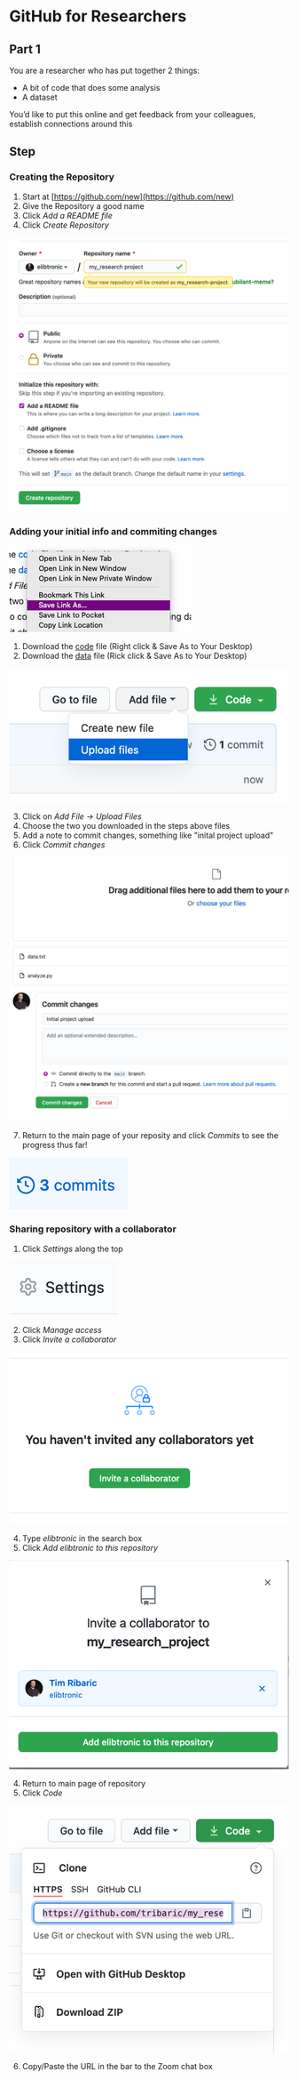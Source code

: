 # GitHub for Researchers

## Part 1

You are a researcher who has put together 2 things:
- A bit of code that does some analysis
- A dataset

You’d like to put this online and get feedback from your colleagues, establish connections around this

## Step

### Creating the Repository

1. Start at [https://github.com/new](https://github.com/new)
2. Give the Repository a good name
3. Click  *Add a README file*
4. Click *Create Repository*

![step 1](./caps/p1_00.png)


### Adding your initial info and commiting changes

![step2](./caps/p1_01.png)

1. Download the [code](https://raw.githubusercontent.com/BrockDSL/github_for_researchers/master/analyze.py) file (Right click  & Save As to Your Desktop)
2. Download the [data](https://raw.githubusercontent.com/BrockDSL/github_for_researchers/master/data.txt) file (Rick click & Save As to Your Desktop)

![step3](./caps/p1_02.png)

3. Click on *Add File -> Upload Files* 
4. Choose the two you downloaded in the steps above files
5. Add a note to commit changes, something like "inital project upload"
6. Click *Commit changes*



![step 4](./caps/p1_03.png)



7. Return to the main page of your reposity and click *Commits* to see the progress thus far!

![step 4](./caps/p1_04.png)





### Sharing repository with a collaborator

1. Click *Settings* along the top

![step 6](./caps/p1_05.png)

2. Click *Manage access*
3. Click *Invite a collaborator*

![step 7](./caps/p1_06.png)

4. Type _elibtronic_ in the search box
5. Click *Add elibtronic to this repository*

![step 8](./caps/p1_07.png)

4. Return to main page of repository
5. Click *Code*

![step 9](./caps/p1_08.png)

6. Copy/Paste the URL in the bar to the Zoom chat box

